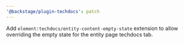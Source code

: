 ```yaml
---
'@backstage/plugin-techdocs': patch
---
```


Add `element:techdocs/entity-content-empty-state` extension to allow overriding the empty state for the entity page techdocs tab.

